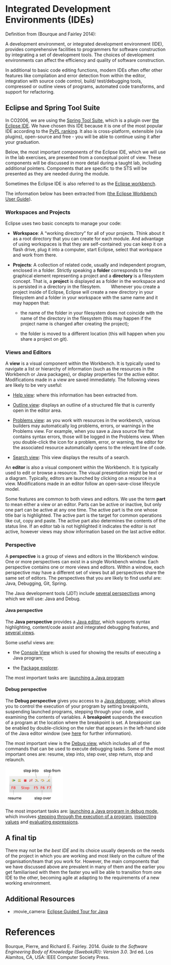 Integrated Development Environments (IDEs)
==========================================

Definition from (Bourque and Fairley 2014):

A development environment, or integrated development environment (IDE),
provides comprehensive facilities to programmers for software
construction by integrating a set of development tools. The choices of
development environments can affect the efficiency and quality of
software construction.

In additional to basic code editing functions, modern IDEs often offer
other features like compilation and error detection from within the
editor, integration with source code control, build/ test/debugging
tools, compressed or outline views of programs, automated code
transforms, and support for refactoring.

Eclipse and Spring Tool Suite
-----------------------------

In CO2006, we are using the [Spring Tool
Suite](https://spring.io/tools), which is a plugin over [the Eclipse
IDE](https://www.eclipse.org/ide/). We have chosen this IDE because it
is one of the most popular IDE according to the [PyPL
ranking](https://pypl.github.io/IDE.html). It also is cross-platform,
extensible (via plugins), open-source and free - you will be able to
continue using it after your graduation.

Below, the most important components of the Eclipse IDE, which we will
use in the lab exercises, are presented from a conceptual point of view.
These components will be discussed in more detail during a taught lab,
including additional pointers. Components that are specific to the STS
will be presented as they are needed during the module.

Sometimes the Eclipse IDE is also referred to as the [Eclipse
workbench](https://help.eclipse.org/2018-09/topic/org.eclipse.platform.doc.user/gettingStarted/qs-02a.htm?cp=0_1_0_0).

The information below has been extracted from ([the Eclipse Workbench
User
Guide](https://help.eclipse.org/2018-09/topic/org.eclipse.platform.doc.user/gettingStarted/qs-02b.htm?cp=0_1_0_1)).

### Workspaces and Projects

Eclipse uses two basic concepts to manage your code:

-   **Workspace**: A “working directory” for all of your projects. Think
    about it as a root directory that you can create for each module.
    And advantage of using workspaces is that they are self-contained:
    you can keep it on a flash drive, plug it into a computer, start
    Eclipse, select that workspace and work from there.

-   **Projects**: A collection of related code, usually and independent
    program, enclosed in a folder. Strictly speaking a **folder**
    corresponds to the graphical element representing a project and a
    **directory** is a filesystem concept. That is, a **project** is
    displayed as a folder in the workspace and is persisted in a
    directory in the filesytem.        Whenever you create a project
    inside of Eclipse, Eclipse will create a new directory in your
    filesystem and a folder in your workspace with the same name and it
    may happen that:

    -   the name of the folder in your filesystem does not coincide with
        the name of the directory in the filesystem (this may happen if
        the project name is changed after creating the project);

    -   the folder is moved to a different location (this will happen
        when you share a project on git).

### Views and Editors

A **view** is a visual component within the Workbench. It is typically
used to navigate a list or hierarchy of information (such as the
resources in the Workbench or Java packages), or display properties for
the active editor. Modifications made in a view are saved immediately.
The following views are likely to be very useful:

-   [Help
    view](https://help.eclipse.org/2018-09/topic/org.eclipse.platform.doc.user/concepts/help_view.htm?cp=0_2_4_3):
    where this information has been extracted from.

-   [Outline
    view](https://help.eclipse.org/2018-09/topic/org.eclipse.platform.doc.user/concepts/coutline.htm?cp=0_2_4_6):
    displays an outline of a structured file that is currently open in
    the editor area.

-   [Problems
    view](https://help.eclipse.org/2018-09/topic/org.eclipse.platform.doc.user/concepts/cprbview.htm?cp=0_2_4_5):
    as you work with resources in the workbench, various builders may
    automatically log problems, errors, or warnings in the Problems
    view. For example, when you save a Java source file that contains
    syntax errors, those will be logged in the Problems view. When you
    double-click the icon for a problem, error, or warning, the editor
    for the associated resource automatically opens to the relevant line
    of code.

-   [Search
    view](https://help.eclipse.org/2018-09/topic/org.eclipse.platform.doc.user/concepts/csearchview.htm?cp=0_2_4_8):
    This view displays the results of a search.

An **editor** is also a visual component within the Workbench. It is
typically used to edit or browse a resource. The visual presentation
might be text or a diagram. Typically, editors are launched by clicking
on a resource in a view. Modifications made in an editor follow an
open-save-close lifecycle model.

Some features are common to both views and editors. We use the term
**part** to mean either a view or an editor. Parts can be active or
inactive, but only one part can be active at any one time. The active
part is the one whose title bar is highlighted. The active part is the
target for common operations like cut, copy and paste. The active part
also determines the contents of the status line. If an editor tab is not
highlighted it indicates the editor is not active, however views may
show information based on the last active editor.

### Perspective

A **perspective** is a group of views and editors in the Workbench
window. One or more perspectives can exist in a single Workbench window.
Each perspective contains one or more views and editors. Within a
window, each perspective may have a different set of views but all
perspectives share the same set of editors. The perspectives that you
are likely to find useful are: Java, Debugging, Git, Spring.

The Java development tools (JDT) include [several
perspectives](https://help.eclipse.org/2018-09/topic/org.eclipse.jdt.doc.user/concepts/concept-java-perspective.htm?cp=1_2_2)
among which we will use: Java and Debug.

#### Java perspective

The **Java perspective** provides a [Java
editor](https://help.eclipse.org/2018-09/topic/org.eclipse.jdt.doc.user/concepts/concept-java-editor.htm),
which supports syntax highlighting, content/code assist and integrated
debugging features, and [several
views](https://help.eclipse.org/2018-09/topic/org.eclipse.jdt.doc.user/concepts/concept-java-views.htm?cp=1_2_3).

Some useful views are:

-   the [Console
    View](https://help.eclipse.org/2018-09/topic/org.eclipse.jdt.doc.user/reference/views/console/ref-console_view.htm)
    which is used for showing the results of executing a Java program;

-   the [Package
    explorer](https://help.eclipse.org/2018-09/topic/org.eclipse.jdt.doc.user/reference/views/ref-view-package-explorer.htm).

The most important tasks are: [launching a Java
program](https://help.eclipse.org/2018-09/index.jsp?topic=%2Forg.eclipse.jdt.doc.user%2Ftasks%2Ftask-launching_java_program.htm)

#### Debug perspective

The **Debug perspective** gives you access to a [Java
debugger](https://help.eclipse.org/2018-09/topic/org.eclipse.jdt.doc.user/concepts/cdebugger.htm?cp=1_2_9),
which allows you to control the execution of your program by setting
breakpoints, suspending launched programs, stepping through your code,
and examining the contents of variables. A **breakpoint** suspends the
execution of a program at the location where the breakpoint is set. A
breakpoint can be enabled by double-clicking on the ruler that appears
in the left-hand side of the Java editor window (see
[here](https://help.eclipse.org/2018-09/topic/org.eclipse.jdt.doc.user/tasks/task-add_line_breakpoints.htm?cp=1_3_6_0_0)
for further information).

The most important view is the [Debug
view](https://help.eclipse.org/2018-09/topic/org.eclipse.jdt.doc.user/reference/views/debug/ref-debug_view.htm),
which includes all of the commands that can be used to execute debugging
tasks. Some of the most important ones are: resume, step into, step
over, step return, stop and relaunch.

<img src="./figures/debugPalette.png" alt="image" height="113" />

The most important tasks are: [launching a Java program in debug
mode](https://help.eclipse.org/2018-09/topic/org.eclipse.jdt.doc.user/tasks/tasks-debug-launch.htm?cp=1_3_6_1_1),
which involves [stepping through the execution of a
program](https://help.eclipse.org/2018-09/topic/org.eclipse.jdt.doc.user/tasks/task-stepping.htm),
[inspecting
values](https://help.eclipse.org/2018-09/topic/org.eclipse.jdt.doc.user/tasks/task-inspecting.htm?cp=1_3_6_1_5)
and [evaluating
expressions](https://help.eclipse.org/2018-09/index.jsp?topic=%2Forg.eclipse.jdt.doc.user%2Ftasks%2Ftask-evaluating_expressions.htm).

A final tip
-----------

There may not be *the best IDE* and its choice usually depends on the
needs of the project in which you are working and most likely on the
culture of the organisation/team that you work for. However, the main
components that we have discussed above are prevalent in many of them
and the earlier you get familiarised with them the faster you will be
able to transition from one IDE to the other, becoming agile at adapting
to the requirements of a new working environment.

Additional Resources
--------------------

-   :movie\_camera: [Eclipse Guided Tour for
    Java](https://app.pluralsight.com/library/courses/guided-tour-eclipse-for-java/table-of-contents)

References
==========

Bourque, Pierre, and Richard E. Fairley. 2014. *Guide to the Software
Engineering Body of Knowledge (Swebok(R)): Version 3.0*. 3rd ed. Los
Alamitos, CA, USA: IEEE Computer Society Press.
